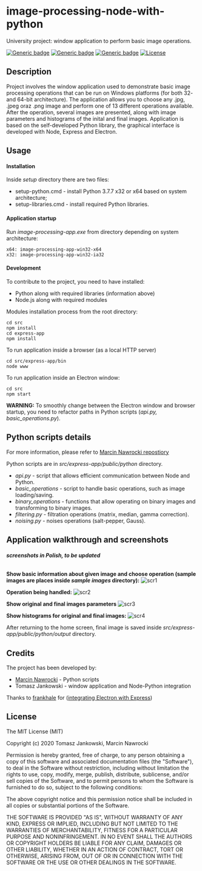 # image-processing-node-with-python
University project: window application to perform basic image operations.

[![Generic badge](https://img.shields.io/badge/python-3.7.7-blue.svg)](https://shields.io/) [![Generic badge](https://img.shields.io/badge/node-12.18.0-darkgreen.svg)](https://shields.io/)   [![Generic badge](https://img.shields.io/badge/npm-6.14.4-red.svg)](https://shields.io/) [![License](http://img.shields.io/:license-mit-blue.svg?style=flat-square)](http://badges.mit-license.org)

## Description
Project involves the window application used to demonstrate basic image processing operations that can be run on Windows platforms (for both 32- and 64-bit architecture). The application allows you to choose any .jpg, .jpeg oraz .png image and perform one of 13 different operations available. After the operation, several images are presented, along with image parameters and histograms of the inital and final images. Application is based on the self-developed Python library, the graphical interface is developed with Node, Express and Electron.

## Usage

#### Installation
Inside *setup* directory there are two files:
- setup-python.cmd - install Python 3.7.7 x32 or x64 based on system architecture;
- setup-libraries.cmd - install required Python libraries.

#### Application startup
Run *image-processing-app.exe* from directory depending on system architecture:
```
x64: image-processing-app-win32-x64
x32: image-processing-app-win32-ia32
```

#### Development
To contribute to the project, you need to have installed:
- Python along with required libraries (information above) 
- Node.js along with required modules

Modules installation process from the root directory:
```
cd src
npm install
cd express-app
npm install
```

To run application inside a browser (as a local HTTP server)
```
cd src/express-app/bin
node www
```
To run application inside an Electron window:
```
cd src
npm start
```

**WARNING:** To smoothly change between the Electron window and browser startup, you need to refactor paths in Python scripts (*api.py, basic_operations.py*).

## Python scripts details
For more information, please refer to [Marcin Nawrocki repostiory](https://github.com/MarcinNawrocki/NumPy-Image-App)

Python scripts are in *src/express-app/public/python* directory.
- *api.py* - script that allows efficient communication between Node and Python.
- *basic_operations* - script to handle basic operations, such as image loading/saving.
- *binary_operations* - functions that allow operating on binary images and transforming to binary images.
- *filtering.py* - filtration operations (matrix, median, gamma correction).
- *noising.py* - noises operations (salt-pepper, Gauss).

## Application walkthrough and screenshots
###### **screenshots in Polish, to be updated**

**Show basic information about given image and choose operation (sample images are places inside *sample images* directory):**
![scr1](https://user-images.githubusercontent.com/48838669/85070869-dbeb0c00-b1b6-11ea-8d76-55e35c80009f.PNG)

**Operation being handled:**
![scr2](https://user-images.githubusercontent.com/48838669/85070868-db527580-b1b6-11ea-99b3-cedf63ddd641.PNG)

**Show original and final images parameters**
![scr3](https://user-images.githubusercontent.com/48838669/85070867-dab9df00-b1b6-11ea-9998-ce492fea481e.PNG)

**Show histograms for original and final images:**
![scr4](https://user-images.githubusercontent.com/48838669/85070864-da214880-b1b6-11ea-91a2-94535c92ac0d.PNG)

After returning to the home screen, final image is saved inside *src/express-app/public/python/output* directory.

## Credits
The project has been developed by:

- [Marcin Nawrocki](https://github.com/MarcinNawrocki) - Python scripts
- Tomasz Jankowski - window application and Node-Python integration

Thanks to [frankhale](https://github.com/frankhale) for ([integrating Electron with Express](https://github.com/frankhale/electron-with-express))

## License
 
The MIT License (MIT)

Copyright (c) 2020 Tomasz Jankowski, Marcin Nawrocki

Permission is hereby granted, free of charge, to any person obtaining a copy of this software and associated documentation files (the "Software"), to deal in the Software without restriction, including without limitation the rights to use, copy, modify, merge, publish, distribute, sublicense, and/or sell copies of the Software, and to permit persons to whom the Software is furnished to do so, subject to the following conditions:

The above copyright notice and this permission notice shall be included in all copies or substantial portions of the Software.

THE SOFTWARE IS PROVIDED "AS IS", WITHOUT WARRANTY OF ANY KIND, EXPRESS OR IMPLIED, INCLUDING BUT NOT LIMITED TO THE WARRANTIES OF MERCHANTABILITY, FITNESS FOR A PARTICULAR PURPOSE AND NONINFRINGEMENT. IN NO EVENT SHALL THE AUTHORS OR COPYRIGHT HOLDERS BE LIABLE FOR ANY CLAIM, DAMAGES OR OTHER LIABILITY, WHETHER IN AN ACTION OF CONTRACT, TORT OR OTHERWISE, ARISING FROM, OUT OF OR IN CONNECTION WITH THE SOFTWARE OR THE USE OR OTHER DEALINGS IN THE SOFTWARE.
